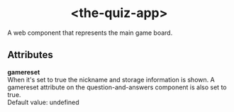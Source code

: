 <h1 align="center">&lt;the-quiz-app&gt;</h1>
A web component that represents the main game board.

## Attributes

<strong>gamereset</strong><br>
When it's set to true the nickname and storage information is shown.
A gamereset attribute on the question-and-answers component is also set to true.
<br>
Default value: undefined
